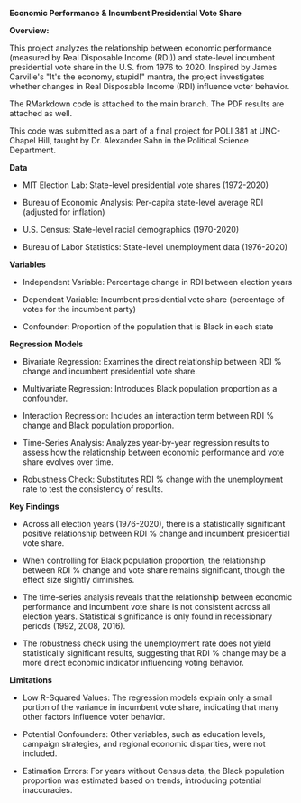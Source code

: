 **Economic Performance & Incumbent Presidential Vote Share**

**Overview:**

This project analyzes the relationship between economic performance (measured by Real Disposable Income (RDI)) and state-level incumbent presidential vote share in the U.S. from 1976 to 2020. Inspired by James Carville's "It's the economy, stupid!" mantra, the project investigates whether changes in Real Disposable Income (RDI) influence voter behavior.

The RMarkdown code is attached to the main branch. The PDF results are attached as well.

This code was submitted as a part of a final project for POLI 381 at UNC-Chapel Hill, taught by Dr. Alexander Sahn in the Political Science Department.

**Data**

- MIT Election Lab: State-level presidential vote shares (1972-2020)

- Bureau of Economic Analysis: Per-capita state-level average RDI (adjusted for inflation)

- U.S. Census: State-level racial demographics (1970-2020)

- Bureau of Labor Statistics: State-level unemployment data (1976-2020)

**Variables**

- Independent Variable: Percentage change in RDI between election years

- Dependent Variable: Incumbent presidential vote share (percentage of votes for the incumbent party)

- Confounder: Proportion of the population that is Black in each state

**Regression Models**

- Bivariate Regression: Examines the direct relationship between RDI % change and incumbent presidential vote share.

- Multivariate Regression: Introduces Black population proportion as a confounder.

- Interaction Regression: Includes an interaction term between RDI % change and Black population proportion.

- Time-Series Analysis: Analyzes year-by-year regression results to assess how the relationship between economic performance and vote share evolves over time.

- Robustness Check: Substitutes RDI % change with the unemployment rate to test the consistency of results.

**Key Findings**

- Across all election years (1976-2020), there is a statistically significant positive relationship between RDI % change and incumbent presidential vote share.

- When controlling for Black population proportion, the relationship between RDI % change and vote share remains significant, though the effect size slightly diminishes.

- The time-series analysis reveals that the relationship between economic performance and incumbent vote share is not consistent across all election years. Statistical significance is only found in recessionary periods (1992, 2008, 2016).

- The robustness check using the unemployment rate does not yield statistically significant results, suggesting that RDI % change may be a more direct economic indicator influencing voting behavior.

**Limitations**

- Low R-Squared Values: The regression models explain only a small portion of the variance in incumbent vote share, indicating that many other factors influence voter behavior.

- Potential Confounders: Other variables, such as education levels, campaign strategies, and regional economic disparities, were not included.

- Estimation Errors: For years without Census data, the Black population proportion was estimated based on trends, introducing potential inaccuracies.


